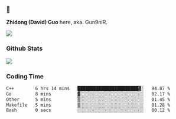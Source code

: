 ### 👋 

**Zhidong (David) Guo** here, aka. Gun9niR.

![](https://komarev.com/ghpvc/?username=Gun9niR&label=Total+Views)

### Github Stats

<img src="https://github-readme-stats.vercel.app/api?username=Gun9niR&count_private=true&show_icons=true&theme=vue-dark&hide_title=true">

### Coding Time

<!--START_SECTION:waka-->

```txt
C++        6 hrs 14 mins   ███████████████████████▓░   94.87 %
Go         8 mins          ▓░░░░░░░░░░░░░░░░░░░░░░░░   02.17 %
Other      5 mins          ▒░░░░░░░░░░░░░░░░░░░░░░░░   01.45 %
Makefile   5 mins          ▒░░░░░░░░░░░░░░░░░░░░░░░░   01.28 %
Bash       0 secs          ░░░░░░░░░░░░░░░░░░░░░░░░░   00.12 %
```

<!--END_SECTION:waka-->
